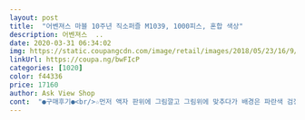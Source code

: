 ```yaml
---
layout: post 
title:  "어벤져스 마블 10주년 직소퍼즐 M1039, 1000피스, 혼합 색상" 
description: 어벤져스  ..
date: 2020-03-31 06:34:02 
img: https://static.coupangcdn.com/image/retail/images/2018/05/23/16/9/6c20d4c3-6991-41a3-a4ba-48990018d8d8.jpg 
linkUrl: https://coupa.ng/bwFIcP 
categories: [1020] 
color: f44336 
price: 17160 
author: Ask View Shop 
cont:  "●구매후기●<br/>☆먼저 액자 판위에 그림깔고 그림위에 맞추다가 배경은 파란색 검정색 알파벳 분류하고 그림위에 때려 다 맞춰지묜 양쪽모서리 그림을 잡고 쓱쓱 잡아빼묜 망가지지않고 도움되실꺼에요<br/>데이트할때도 좋고<br/>부족한 피스없이 예쁘게 액자만들었네요ㅎㅎ<br/>이미지 질도 좋고 광택유화제?도 같이 들어있어서 너무 좋았어요.<br/> 마의 블랙구간때문에 요통이 생겼지만 뿌듯합니다.<br/><br/>저는 퍼즐을 이번에 처음사봤는데 해볼만한거같아요<br/>집에서 하루정도 날잡고 하기좋은거같아요<br/>천피스 두번째 도전인데 요령생겼어요<br/>퍼즐분류를 모양을 나누지마시고 눈코입 따로모아두고 인물과 배경을 따로 분류해 인물위주로<br/>형제들과하기에도좋은거같아요<br/>" 
---
```


